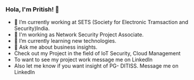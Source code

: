 ### Hola, I'm Pritish! 👋

- 🔭 I’m currently working at SETS (Society for Electronic Tramsaction and Security)India.
- 💬 I'm working as Network Security Project Associate.
- 🌱 I’m currently learning new technologies.
- 💬 Ask me about business insights.
- Check out my Project in the field of IoT Security, Cloud Management
- To want to see my project work message me on LinkedIn 
- Also let me know if you want insight of PG- DITISS. Message me on LinkedIn 
